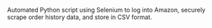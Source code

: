 Automated Python script using Selenium to log into Amazon, securely scrape order history data, and store in CSV format.
